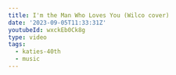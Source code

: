 ```yaml
---
title: I'm the Man Who Loves You (Wilco cover)
date: '2023-09-05T11:33:31Z'
youtubeId: wxckEb0Ck8g
type: video
tags:
  - katies-40th
  - music
---
```


